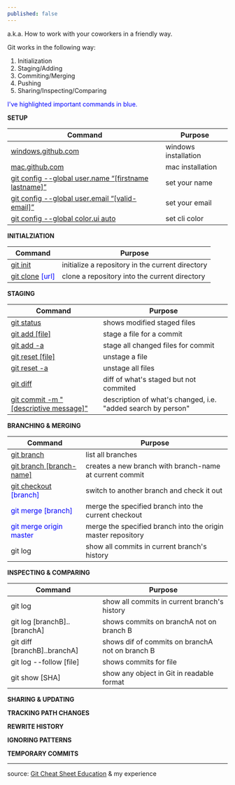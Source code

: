 ```yaml
---
published: false
---
```

a.k.a. How to work with your coworkers in a friendly way.

Git works in the following way:

1. Initialization
2. Staging/Adding
3. Commiting/Merging
4. Pushing
5. Sharing/Inspecting/Comparing

<span style="color:blue">I've highlighted important commands in blue.</span>

**SETUP**

| Command                                                | Purpose              |
|--------------------------------------------------------|----------------------|
| [windows.github.com](https://desktop.github.com/)                                     | windows installation |
| [mac.github.com](https://desktop.github.com/)                                         | mac installation     |
| [git config --global   user.name “[firstname lastname]”](https://git-scm.com/docs/git-config) | set your name        |
| [git config --global user.email   “[valid-email]”](https://git-scm.com/docs/git-config)       | set your email       |
| [git config --global color.ui auto](https://git-scm.com/docs/git-config)                      | set cli color        |

**INITIALZIATION**

| Command | Purpose |
|---------|---------|
| <span style="color:blue">[git init](https://git-scm.com/docs/git-init) | initialize a repository in the current directory</span> |
| <span style="color:blue">[git clone](https://git-scm.com/docs/git-clone) [url] | clone a repository into the current directory </span> |

**STAGING**

| Command                                 | Purpose                                                      |
|-----------------------------------------|--------------------------------------------------------------|
| [git status](https://git-scm.com/docs/git-status)                              | shows modified staged files                                  |
| [git add [file]](https://git-scm.com/docs/git-add)                          | stage a file for a commit                                    |
| <span style="color:blue">[git add -a](https://git-scm.com/docs/git-add)                              | stage all changed files for commit</span>                           |
| [git reset [file]](https://git-scm.com/docs/git-reset)                        | unstage a file                                               |
| [git reset -a](https://git-scm.com/docs/git-reset)                            | unstage all files                                            |
| [git diff](https://git-scm.com/docs/git-diff)                                | diff of what's staged but not commited                       |
| <span style="color:blue">[git commit -m "[descriptive   message]"](https://git-scm.com/docs/git-commit) | description of what's changed, i.e. "added search by person"</span> |

**BRANCHING & MERGING**

| Command                  | Purpose                                                 |
|--------------------------|---------------------------------------------------------|
| [git branch](https://git-scm.com/docs/git-branch)               | list all branches                                       |
| [git branch [branch-name]](https://git-scm.com/docs/git-branch) | creates a new branch with branch-name at current commit |
| <span style="color:blue">[git checkout](https://git-scm.com/docs/git-checkout) [branch]    | switch to another branch and check it out</span>               |
| <span style="color:blue">git merge [branch]       | merge the specified branch into the current checkout</span>    |
| <span style="color:blue">git merge origin master       | merge the specified branch into the origin master repository</span>    |
| git log                  | show all commits in current branch's history            |

**INSPECTING & COMPARING**

| Command                      | Purpose                                         |
|------------------------------|-------------------------------------------------|
| git log                      | show all commits in current branch's history    |
| git log [branchB]..[branchA] | shows commits on branchA not on branch B        |
| git diff [branchB]..branchA] | shows dif of commits on branchA not on branch B |
| git log --follow [file]      | shows commits for file                          |
| git show [SHA]               | show any object in Git in readable format       |

**SHARING & UPDATING**


**TRACKING PATH CHANGES**


**REWRITE HISTORY**


**IGNORING PATTERNS**


**TEMPORARY COMMITS**

___
source: [Git Cheat Sheet Education](https://education.github.com/git-cheat-sheet-education.pdf) & my experience